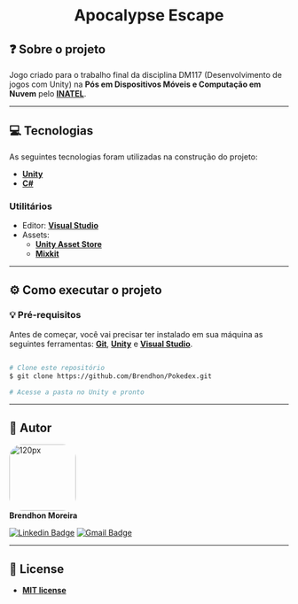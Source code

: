 <h1 align="center">Apocalypse Escape</h1>

## ❓ Sobre o projeto

Jogo criado para o trabalho final da disciplina DM117 (Desenvolvimento de jogos com Unity) na **Pós em Dispositivos Móveis e Computação em Nuvem** pelo **[INATEL](https://inatel.br/home/)**.

---

## 💻 Tecnologias

As seguintes tecnologias foram utilizadas na construção do projeto:

 - **[Unity](https://unity.com/pt)**
 - **[C#](https://learn.microsoft.com/pt-br/dotnet/csharp/)**

### Utilitários
- Editor:  **[Visual Studio](https://visualstudio.microsoft.com/pt-br/downloads/)**
- Assets: 
  - **[Unity Asset Store](https://assetstore.unity.com/)**
  - **[Mixkit](https://assetstore.unity.com/)**

---
## ⚙️ Como executar o projeto

### 💡 Pré-requisitos

Antes de começar, você vai precisar ter instalado em sua máquina as seguintes ferramentas:
**[Git](https://git-scm.com)**, **[Unity](https://unity.com/pt)** e **[Visual Studio](https://visualstudio.microsoft.com/pt-br/downloads/)**.<br> 

```bash

# Clone este repositório
$ git clone https://github.com/Brendhon/Pokedex.git

# Acesse a pasta no Unity e pronto

```

---

## 👥 Autor
<img style="border-radius: 20%;" src="https://avatars.githubusercontent.com/u/52840078?v=4" width="120px;" alt="120px"/><br>
**Brendhon Moreira**

[![Linkedin Badge](https://img.shields.io/badge/-Brendhon-blue?style=flat-square&logo=Linkedin&logoColor=white&link=https://www.linkedin.com/in/brendhon-moreira)](https://www.linkedin.com/in/brendhon-moreira)
[![Gmail Badge](https://img.shields.io/badge/-brendhon.e.c.m@gmail.com-c14438?style=flat-square&logo=Gmail&logoColor=white&link=mailto:brendhon.e.c.m@gmail.com)](mailto:brendhon.e.c.m@gmail.com)

---
## 📝 License

- **[MIT license](https://choosealicense.com/licenses/mit/)**
